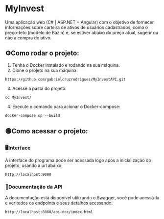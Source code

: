 # MyInvest
Uma aplicação web (C# | ASP.NET + Angular) com o objetivo de fornecer informações sobre carteira de ativos de usuários cadastrados, como o preço-teto (modelo de Bazin) e, se estiver abaixo do preço atual, sugerir ou não a compra do ativo.

## ⚙️Como rodar o projeto:
1. Tenha o Docker instalado e rodando na sua máquina.
2. Clone o projeto na sua máquina:
```
https://github.com/gabrielcruzrodrigues/MyInvestAPI.git
```
3. Acesse a pasta do projeto:
```
cd MyInvest/
```
4. Execute o comando para acionar o Docker-compose:
```
docker-compose up --build
```

## 🟢Como acessar o projeto:
### 🖥️Interface
A interface do programa pode ser acessada logo após a inicialização do projeto, usando a url abaixo:
```
http://localhost:9090
```

### 📓Documentação da API
A documentação está disponível utilizando o Swagger, você pode acessá-la e ver todos os endpoints e seus detalhes acessando:
```
http://localhost:8080/api-doc/index.html
```

